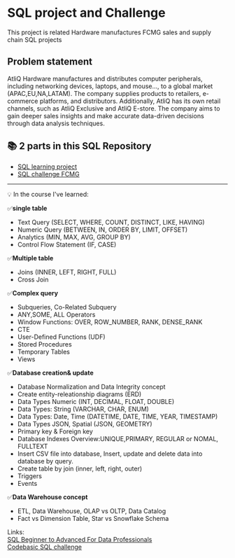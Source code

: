 # SQL project and Challenge
This project is related Hardware manufactures FCMG sales and supply chain SQL projects



## Problem statement
AtliQ Hardware manufactures and distributes computer peripherals, including networking devices, laptops, and mouse..., to a global market (APAC,EU,NA,LATAM). The company supplies products to retailers, e-commerce platforms, and distributors. Additionally, AtliQ has its own retail channels, such as AtliQ Exclusive and AtliQ E-store. The company aims to gain deeper sales insights and make accurate data-driven decisions through data analysis techniques.


## 📚 2 parts in this SQL Repository

- [SQL learning project](SQL_learning_project/README.md)
- [SQL challenge FCMG](SQL_challenge_FCMG/README.md)



---

💡 In the course I've learned:

✅**single table**
- Text Query (SELECT, WHERE, COUNT, DISTINCT, LIKE, HAVING)
- Numeric Query (BETWEEN, IN, ORDER BY, LIMIT, OFFSET)
- Analytics (MIN, MAX, AVG, GROUP BY)
- Control Flow Statement (IF, CASE)

✅**Multiple table**
- Joins (INNER, LEFT, RIGHT, FULL)
- Cross Join

✅**Complex query**
- Subqueries, Co-Related Subquery
- ANY,SOME, ALL Operators
- Window Functions: OVER, ROW_NUMBER, RANK, DENSE_RANK
- CTE
- User-Defined Functions (UDF)
- Stored Procedures
- Temporary Tables
- Views

✅**Database creation& update**
- Database Normalization and Data Integrity concept
- Create entity-releationship diagrams (ERD) 
- Data Types Numeric (INT, DECIMAL, FLOAT, DOUBLE)
- Data Types: String (VARCHAR, CHAR, ENUM)
- Data Types: Date, Time (DATETIME, DATE, TIME, YEAR, TIMESTAMP)
- Data Types JSON, Spatial (JSON, GEOMETRY)
- Primary key & Foreign key
- Database Indexes Overview:UNIQUE,PRIMARY, REGULAR or NOMAL, FULLTEXT
- Insert CSV file into database, Insert, update and delete data into database by query.
- Create table by join (inner, left, right, outer)
- Triggers
- Events

✅**Data Warehouse concept**
- ETL, Data Warehouse, OLAP vs OLTP, Data Catalog
- Fact vs Dimension Table, Star vs Snowflake Schema

Links:\
[SQL Beginner to Advanced For Data Professionals](https://codebasics.io/courses/sql-beginner-to-advanced-for-data-professionals)\
[Codebasic SQL challenge](https://codebasics.io/challenge/codebasics-resume-project-challenge/7)

